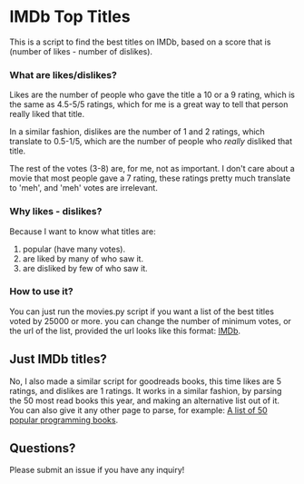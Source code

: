 # IMDb Top Titles
This is a script to find the best titles on IMDb, based on a score that is (number of likes - number of dislikes).
### What are likes/dislikes?
Likes are the number of people who gave the title a 10 or a 9 rating, which is the same as 4.5-5/5 ratings, which for me is a great way to tell that person really liked that title. 

In a similar fashion, dislikes are the number of 1 and 2 ratings, which translate to 0.5-1/5, which are the number of people who *really* disliked that title.

The rest of the votes (3-8) are, for me, not as important. I don't care about a movie that most people gave a 7 rating, these ratings pretty much translate to 'meh', and 'meh' votes are irrelevant.
### Why likes - dislikes?
Because I want to know what titles are:
1. popular (have many votes).
2. are liked by many of who saw it.
3. are disliked by few of who saw it.
### How to use it?
You can just run the movies.py script if you want a list of the best titles voted by 25000 or more. you can change the number of minimum votes, or the url of the list, provided the url looks like this format: [IMDb](http://imdb.com/search/title?count=250&num_votes=25000,&sort=num_votes,desc&view=simple).
## Just IMDb titles?
No, I also made a similar script for goodreads books, this time likes are 5 ratings, and dislikes are 1 ratings. It works in a similar fashion, by parsing the 50 most read books this year, and making an alternative list out of it. You can also give it any other page to parse, for example:  [A list of 50 popular programming books](https://www.goodreads.com/shelf/show/programming).
## Questions?
Please submit an issue if you have any inquiry!
